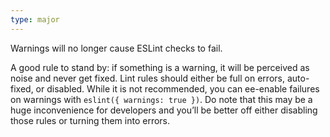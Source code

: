```yaml
---
type: major
---
```


Warnings will no longer cause ESLint checks to fail.

A good rule to stand by: if something is a warning, it will be perceived as noise and never get fixed. Lint rules should either be full on errors, auto-fixed, or disabled. While it is not recommended, you can ee-enable failures on warnings with `eslint({ warnings: true })`. Do note that this may be a huge inconvenience for developers and you’ll be better off either disabling those rules or turning them into errors.
